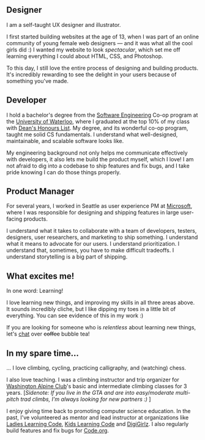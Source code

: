 ## Designer
I am a self-taught UX designer and illustrator.

I first started building websites at the age of 13, when I was part of an online community of young female web designers &mdash; and it was what all the cool girls did :) I wanted my website to look *spectacular*, which set me off learning everything I could about HTML, CSS, and Photoshop.

To this day, I still love the entire process of designing and building products. It's incredibly rewarding to see the delight in your users because of something you've made.

## Developer
I hold a bachelor's degree from the [Software Engineering](https://uwaterloo.ca/software-engineering/) Co-op program at the [University of Waterloo](http://uwaterloo.ca), where I graduated at the top 10% of my class with [Dean's Honours List](https://ugradcalendar.uwaterloo.ca/page/ENG-Deans-Honours-List). My degree, and its wonderful co-op program, taught me solid CS fundamentals. I understand what well-designed, maintainable, and scalable software looks like.

My engineering background not only helps me communicate effectively with developers, it also lets me build the product myself, which I love! I am not afraid to dig into a codebase to ship features and fix bugs, and I take pride knowing I can do those things properly.

## Product Manager
For several years, I worked in Seattle as user experience PM at [Microsoft](http://microsoft.com), where I was responsible for designing and shipping features in large user-facing products.

I understand what it takes to collaborate with a team of developers, testers, designers, user researchers, and marketing to ship something. I understand what it means to advocate for our users. I understand prioritization. I understand that, sometimes, you have to make difficult tradeoffs. I understand storytelling is a big part of shipping.

## What excites me!
In one word: Learning!

I love learning new things, and improving my skills in all three areas above. It sounds incredibly cliche, but I like dipping my toes in a little bit of everything. You can see evidence of this in my work :)

If you are looking for someone who is *relentless* about learning new things, let's [chat](/contact) over <strike>coffee</strike> bubble tea!

## In my spare time...
... I love climbing, cycling, practicing calligraphy, and (watching) chess. 

I also love teaching. I was a climbing instructor and trip organizer for [Washington Alpine Club](http://washingtonalpineclub.org)'s basic and intermediate climbing classes for 3 years. \[*Sidenote: If you live in the GTA and are into easy/moderate multi-pitch trad climbs, I'm always looking for new partners :)* \]

I enjoy giving time back to promoting computer science education. In the past, I've volunteered as mentor and lead instructor at organizations like [Ladies Learning Code](http://ladieslearningcode.com), [Kids Learning Code](http://kidslearningcode.com) and [DigiGirlz](https://www.microsoft.com/en-us/diversity/programs/digigirlz/default.aspx). I also regularly build features and fix bugs for [Code.org](http://code.org).
